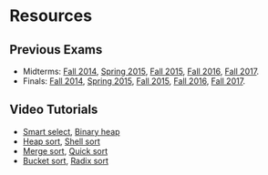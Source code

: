 # Resources

## Previous Exams

* Midterms: [Fall 2014](https://drive.google.com/open?id=1Z66H-hiGETlj2zUmhKuQ4wqy_5k_hKcR), [Spring 2015](https://drive.google.com/open?id=1D2UJFFcrAjpgd8HaWiOqzZWq4dIexvFB), [Fall 2015](https://drive.google.com/open?id=15FBDKDmbStNLo8mD3anIatKs7DV4APqc), [Fall 2016](https://drive.google.com/open?id=1Br89NuG-rX72cNWaj71e57ccJCH9SZKL), [Fall 2017](https://drive.google.com/open?id=1fbuNpSAHYdj_sRE1Nn6Swrf5IH1-lEom).
* Finals: [Fall 2014](https://drive.google.com/open?id=1-d71tSgYJIWsQAhD5UpBlWezEr6l5OqP), [Spring 2015](https://drive.google.com/open?id=1Ll1G-GEgwSIG9R83RwQEYW-vnjmnNLwf), [Fall 2015](https://drive.google.com/open?id=1p1QeRISAWDRiakj_tPhuXTmYca8nASju), [Fall 2016](https://drive.google.com/open?id=1oAnYFZCWaDx88Zf3bGg0Z2hvoakqExGk), [Fall 2017](https://drive.google.com/open?id=1UV1sgm0OZfMc9JOI9UsWUjJvj9CS7iBY).


## Video Tutorials

* [Smart select](https://www.youtube.com/watch?v=rCGP0wy0Z8k&list=PLeWSh_kT5fhSN9A0cMJujOWjw0E_Ww2Ws&index=1), [Binary heap](https://www.youtube.com/watch?v=PwhWhPco8rM&list=PLeWSh_kT5fhSN9A0cMJujOWjw0E_Ww2Ws&index=2)
* [Heap sort](https://www.youtube.com/watch?v=Lsyxu7nHp5Q&list=PLeWSh_kT5fhSN9A0cMJujOWjw0E_Ww2Ws&index=3), [Shell sort](https://www.youtube.com/watch?v=j818Yud-ruc&list=PLeWSh_kT5fhSN9A0cMJujOWjw0E_Ww2Ws&index=4)
* [Merge sort](https://www.youtube.com/watch?v=hhznLHghePM&list=PLeWSh_kT5fhSN9A0cMJujOWjw0E_Ww2Ws&index=5), [Quick sort](https://www.youtube.com/watch?v=d04LGwrmHmA&list=PLeWSh_kT5fhSN9A0cMJujOWjw0E_Ww2Ws&index=6)
* [Bucket sort](https://www.youtube.com/watch?v=NvZG0dZ60RQ&list=PLeWSh_kT5fhSN9A0cMJujOWjw0E_Ww2Ws&index=7), [Radix sort](https://www.youtube.com/watch?v=GUHGMtNo6RQ&list=PLeWSh_kT5fhSN9A0cMJujOWjw0E_Ww2Ws&index=8)
